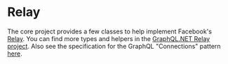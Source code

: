 # Relay

The core project provides a few classes to help implement Facebook's [Relay](https://facebook.github.io/relay/).
You can find more types and helpers in the [GraphQL.NET Relay project](https://github.com/graphql-dotnet/relay).
Also see the specification for the GraphQL "Connections" pattern [here](https://relay.dev/graphql/connections.htm).
